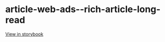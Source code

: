 # article-web-ads--rich-article-long-read

[View in storybook](https://raw.githack.com/Independent-Digital-News-and-Media-Ltd/indy100-pwamp-sb/PR-283-sb/index.html?path=/story/article-web-ads--rich-article-long-read)